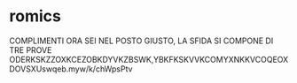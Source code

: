 # romics
COMPLIMENTI ORA SEI NEL POSTO GIUSTO, LA SFIDA SI COMPONE DI TRE PROVE
ODERKSKZZOXKCEZOBKDYVKZBSWK,YBKFKSKVVKCOMYXNKKVCOQEOXDOVSXUswqeb.myw/k/chWpsPtv